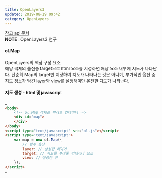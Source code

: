 ```yaml
---
title: OpenLayers3
updated: 2019-08-19 09:42
category: OpenLayers
---
```

<a href="https://openlayers.org/en/v3.20.1/apidoc/index.html" target="_new">참고 api 문서</a>  
**NOTE** : OpenLayers3 연구

#### ol.Map
OpenLayers의 핵심 구성 요소.  
해당 객체의 옵션중 target으로 html 요소를 지정하면 해당 요소 내부에 지도가 나타난다. 단순히 Map의 target만 지정하여 지도가 나타나는 것은 아니며, 부가적인 옵션 중 지도 정보가 담긴 layer와 view를 설정해야만 온전한 지도가 나타난다.

#### 지도 생성 - html 및 javascript
```html
…
<body>
    <!-- ol.Map 객체를 뿌려줄 컨테이너 -->
    <div id="map">
    </div>
</body>
<script type="text/javascript" src="ol.js"></script>
<script type="text/javascript">
    var map = new ol.Map({
        // 필수 옵션
        layer: // 생성한 레이어
        target: // 지도를 뿌려줄 컨테이너 요소
        view: // 생성한 뷰
    });
</script>
…
```

